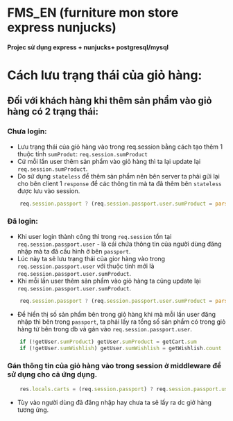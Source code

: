 # FMS_EN (furniture mon store express nunjucks)
#### Projec sử dụng express + nunjucks+ postgresql/mysql
# Cách lưu trạng thái của giỏ hàng:
## Đối với khách hàng khi thêm sản phẩm vào giỏ hàng có 2 trạng thái:
### Chưa login:
* Lưu trạng thái của giỏ hàng vào trong req.session bằng cách tạo thêm 1 thuộc tính `sumProdut`: `req.session.sumProduct`
* Cứ  mỗi lần user thêm sản phẩm vào giỏ hàng thì ta lại update lại `req.session.sumProduct`.
* Do sử dụng `stateless` để thêm sản phẩm nên bên server ta phải gửi lại cho bên client 1 `response` để các thông tin mà ta đã thêm bên `stateless` được lưu vào session.
```javascript
    req.session.passport ? (req.session.passport.user.sumProduct = parseInt(getSum.sum)) : (req.session.sumProduct = parseInt(getSum.sum))
```

### Đã login: 
* Khi user login thành công thì trong `req.session` tồn tại `req.session.passport.user` - là cái chứa thông tin của người dùng đăng nhập mà ta đã cấu hình ở bên `passport`.
* Lúc này ta sẽ lưu trạng thái của gior hàng vào trong `req.session.passport.user` với thuộc tính mới là `req.session.passport.user.sumProduct`.
* Khi mỗi lần user thêm sản phẩm vào giỏ hàng ta cũng update lại `req.session.passport.user.sumProduct`.
```javascript
    req.session.passport ? (req.session.passport.user.sumProduct = parseInt(getSum.sum)) : (req.session.sumProduct = parseInt(getSum.sum))
```

* Để hiển thị số sản phẩm bên trong giỏ hàng khi mà mỗi lần user đăng nhập thì bên trong `passport`, ta phải lấy ra tổng số sản phẩm có trong giỏ hàng từ bên trong db và gán vào `req.session.passport.user`.
```javascript
    if (!getUser.sumProduct) getUser.sumProduct = getCart.sum
    if (!getUser.sumWishlish) getUser.sumWishlish = getWishlish.count
```

### Gán thông tin của giỏ hàng vào trong session ở middleware để sử dụng cho cả ứng dụng.
```javascript
    res.locals.carts = (req.session.passport) ? req.session.passport.user.sumProduct : req.session.sumProduct
```
* Tùy vào người dùng đã đăng nhập hay chưa ta sẽ lấy ra dc giở hàng tương ứng.
